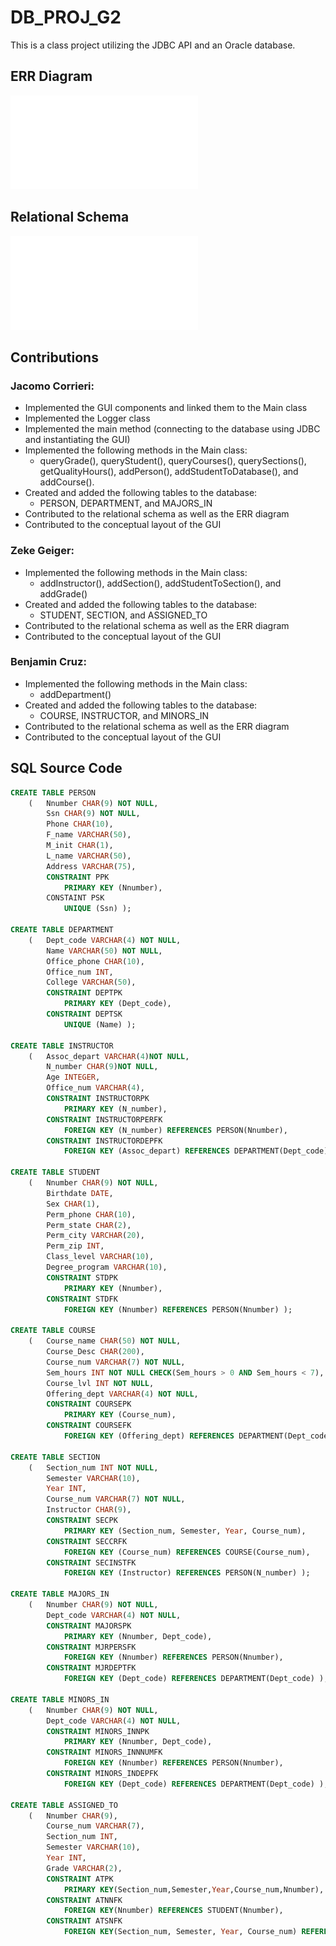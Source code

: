 # DB_PROJ_G2

This is a class project utilizing the JDBC API and an Oracle database.

## ERR Diagram

![ERR Diagram](misc/DB_PROJECT_ER.drawio.pdf?raw=true "ERR Diagram")

## Relational Schema

![Relational Schema](misc/UPDATEDSCHEMA.pdf?raw=true "Relational Schema")

## Contributions

### Jacomo Corrieri:
* Implemented the GUI components and linked them to the Main class
* Implemented the Logger class
* Implemented the main method (connecting to the database using JDBC and instantiating the GUI)
* Implemented the following methods in the Main class:
  * queryGrade(), queryStudent(), queryCourses(), querySections(), getQualityHours(), addPerson(), addStudentToDatabase(), and addCourse().
* Created and added the following tables to the database:
  * PERSON, DEPARTMENT, and MAJORS_IN
* Contributed to the relational schema as well as the ERR diagram
* Contributed to the conceptual layout of the GUI

### Zeke Geiger:
* Implemented the following methods in the Main class:
  * addInstructor(), addSection(), addStudentToSection(), and addGrade()
* Created and added the following tables to the database:
  *  STUDENT, SECTION, and ASSIGNED_TO
* Contributed to the relational schema as well as the ERR diagram
* Contributed to the conceptual layout of the GUI

### Benjamin Cruz: 
* Implemented the following methods in the Main class:
  * addDepartment()
* Created and added the following tables to the database:
  *  COURSE, INSTRUCTOR, and MINORS_IN
* Contributed to the relational schema as well as the ERR diagram
* Contributed to the conceptual layout of the GUI

## SQL Source Code

```sql
CREATE TABLE PERSON 
	(	Nnumber CHAR(9) NOT NULL,
		Ssn CHAR(9) NOT NULL,
		Phone CHAR(10),
		F_name VARCHAR(50),
		M_init CHAR(1),
		L_name VARCHAR(50),
		Address VARCHAR(75),
		CONSTRAINT PPK
			PRIMARY KEY (Nnumber),
		CONSTAINT PSK
			UNIQUE (Ssn) );

CREATE TABLE DEPARTMENT
    (   Dept_code VARCHAR(4) NOT NULL,
        Name VARCHAR(50) NOT NULL,
        Office_phone CHAR(10),
        Office_num INT,
        College VARCHAR(50),
        CONSTRAINT DEPTPK
            PRIMARY KEY (Dept_code),
        CONSTRAINT DEPTSK
            UNIQUE (Name) );
			
CREATE TABLE INSTRUCTOR
	(	Assoc_depart VARCHAR(4)NOT NULL,
		N_number CHAR(9)NOT NULL,
		Age INTEGER,
		Office_num VARCHAR(4),
		CONSTRAINT INSTRUCTORPK
			PRIMARY KEY (N_number),
		CONSTRAINT INSTRUCTORPERFK
			FOREIGN KEY (N_number) REFERENCES PERSON(Nnumber),
		CONSTRAINT INSTRUCTORDEPFK
			FOREIGN KEY (Assoc_depart) REFERENCES DEPARTMENT(Dept_code) );

CREATE TABLE STUDENT 
	(	Nnumber CHAR(9) NOT NULL,
		Birthdate DATE,
		Sex CHAR(1),
		Perm_phone CHAR(10),
		Perm_state CHAR(2),
		Perm_city VARCHAR(20),
		Perm_zip INT,
		Class_level VARCHAR(10),
		Degree_program VARCHAR(10),
		CONSTRAINT STDPK
			PRIMARY KEY (Nnumber),
		CONSTRAINT STDFK
			FOREIGN KEY (Nnumber) REFERENCES PERSON(Nnumber) );

CREATE TABLE COURSE
    (   Course_name CHAR(50) NOT NULL,
        Course_Desc CHAR(200),
        Course_num VARCHAR(7) NOT NULL,
        Sem_hours INT NOT NULL CHECK(Sem_hours > 0 AND Sem_hours < 7),
        Course_lvl INT NOT NULL,
        Offering_dept VARCHAR(4) NOT NULL,
        CONSTRAINT COURSEPK
            PRIMARY KEY (Course_num),
        CONSTRAINT COURSEFK
            FOREIGN KEY (Offering_dept) REFERENCES DEPARTMENT(Dept_code) );

CREATE TABLE SECTION
	(	Section_num INT NOT NULL,
		Semester VARCHAR(10),
		Year INT,
		Course_num VARCHAR(7) NOT NULL,
		Instructor CHAR(9),
		CONSTRAINT SECPK
			PRIMARY KEY (Section_num, Semester, Year, Course_num),
		CONSTRAINT SECCRFK
			FOREIGN KEY (Course_num) REFERENCES COURSE(Course_num),
		CONSTRAINT SECINSTFK
			FOREIGN KEY (Instructor) REFERENCES PERSON(N_number) );

CREATE TABLE MAJORS_IN
    (   Nnumber CHAR(9) NOT NULL,
        Dept_code VARCHAR(4) NOT NULL,
        CONSTRAINT MAJORSPK
            PRIMARY KEY (Nnumber, Dept_code),
        CONSTRAINT MJRPERSFK
            FOREIGN KEY (Nnumber) REFERENCES PERSON(Nnumber),
        CONSTRAINT MJRDEPTFK
            FOREIGN KEY (Dept_code) REFERENCES DEPARTMENT(Dept_code) );
			
CREATE TABLE MINORS_IN
	(	Nnumber CHAR(9) NOT NULL,
		Dept_code VARCHAR(4) NOT NULL,
		CONSTRAINT MINORS_INNPK
            PRIMARY KEY (Nnumber, Dept_code),
        CONSTRAINT MINORS_INNNUMFK
            FOREIGN KEY (Nnumber) REFERENCES PERSON(Nnumber),
        CONSTRAINT MINORS_INDEPFK
            FOREIGN KEY (Dept_code) REFERENCES DEPARTMENT(Dept_code) );
			
CREATE TABLE ASSIGNED_TO
	(	Nnumber CHAR(9),
		Course_num VARCHAR(7),
		Section_num INT,
		Semester VARCHAR(10),
		Year INT,
		Grade VARCHAR(2),
		CONSTRAINT ATPK
			PRIMARY KEY(Section_num,Semester,Year,Course_num,Nnumber),
		CONSTRAINT ATNNFK
			FOREIGN KEY(Nnumber) REFERENCES STUDENT(Nnumber),
		CONSTRAINT ATSNFK
			FOREIGN KEY(Section_num, Semester, Year, Course_num) REFERENCES SECTION(Section_num, Semester, Year, Course_num) );
```
